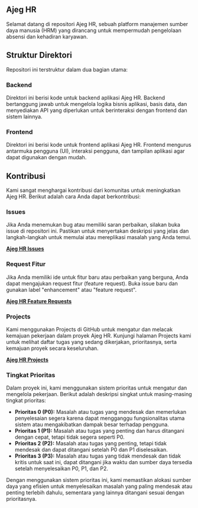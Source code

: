 ## Ajeg HR

Selamat datang di repositori Ajeg HR, sebuah platform manajemen sumber daya manusia (HRM) yang dirancang untuk mempermudah pengelolaan absensi dan kehadiran karyawan.

## Struktur Direktori

Repositori ini terstruktur dalam dua bagian utama:

### Backend
Direktori ini berisi kode untuk backend aplikasi Ajeg HR. Backend bertanggung jawab untuk mengelola logika bisnis aplikasi, basis data, dan menyediakan API yang diperlukan untuk berinteraksi dengan frontend dan sistem lainnya.

### Frontend
Direktori ini berisi kode untuk frontend aplikasi Ajeg HR. Frontend mengurus antarmuka pengguna (UI), interaksi pengguna, dan tampilan aplikasi agar dapat digunakan dengan mudah.

## Kontribusi

Kami sangat menghargai kontribusi dari komunitas untuk meningkatkan Ajeg HR. Berikut adalah cara Anda dapat berkontribusi:

### Issues

Jika Anda menemukan bug atau memiliki saran perbaikan, silakan buka issue di repositori ini. Pastikan untuk menyertakan deskripsi yang jelas dan langkah-langkah untuk memulai atau mereplikasi masalah yang Anda temui.

[**Ajeg HR Issues**](https://github.com/ajegfurniture/ajeg-hr/issues)

### Request Fitur

Jika Anda memiliki ide untuk fitur baru atau perbaikan yang berguna, Anda dapat mengajukan request fitur (feature request). Buka issue baru dan gunakan label "enhancement" atau "feature request".

[**Ajeg HR Feature Requests**](https://github.com/ajegfurniture/ajeg-hr/issues)

### Projects

Kami menggunakan Projects di GitHub untuk mengatur dan melacak kemajuan pekerjaan dalam proyek Ajeg HR. Kunjungi halaman Projects kami untuk melihat daftar tugas yang sedang dikerjakan, prioritasnya, serta kemajuan proyek secara keseluruhan.

[**Ajeg HR Projects**](https://github.com/users/ajegfurniture/projects/2)

### Tingkat Prioritas

Dalam proyek ini, kami menggunakan sistem prioritas untuk mengatur dan mengelola pekerjaan. Berikut adalah deskripsi singkat untuk masing-masing tingkat prioritas:

- **Prioritas 0 (P0):** Masalah atau tugas yang mendesak dan memerlukan penyelesaian segera karena dapat mengganggu fungsionalitas utama sistem atau mengakibatkan dampak besar terhadap pengguna.
- **Prioritas 1 (P1):** Masalah atau tugas yang penting dan harus ditangani dengan cepat, tetapi tidak segera seperti P0.
- **Prioritas 2 (P2):** Masalah atau tugas yang penting, tetapi tidak mendesak dan dapat ditangani setelah P0 dan P1 diselesaikan.
- **Prioritas 3 (P3):** Masalah atau tugas yang tidak mendesak dan tidak kritis untuk saat ini, dapat ditangani jika waktu dan sumber daya tersedia setelah menyelesaikan P0, P1, dan P2.

Dengan menggunakan sistem prioritas ini, kami memastikan alokasi sumber daya yang efisien untuk menyelesaikan masalah yang paling mendesak atau penting terlebih dahulu, sementara yang lainnya ditangani sesuai dengan prioritasnya.
